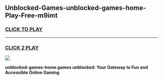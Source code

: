 
## Unblocked-Games-unblocked-games-home-Play-Free-m9imt
<h3>
<a href="https://premium76.site?title=unblocked-games-home&ref=22A">CLICK TO PLAY</a></h3>
<hr>

<h3>
<a href="https://premium76.site?title=unblocked-games-home&ref=22A">CLICK 2 PLAY</a>
  
</h3>

<a href="https://premium76.site?title=unblocked-games-home&ref=22A"><img src="https://clearcache.store/games.png"></a>


**unblocked-games-home games unblocked: Your Gateway to Fun and Accessible Online Gaming**
